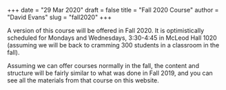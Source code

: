 +++
date = "29 Mar 2020"
draft = false
title = "Fall 2020 Course"
author = "David Evans"
slug = "fall2020"
+++

A version of this course will be offered in Fall 2020. It is
optimistically scheduled for Mondays and Wednesdays, 3:30-4:45 in
McLeod Hall 1020 (assuming we will be back to cramming 300 students in
a classroom in the fall).

Assuming we can offer courses normally in the fall, the content and
structure will be fairly similar to what was done in Fall 2019, and
you can see all the materials from that course on this website.
